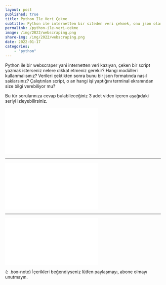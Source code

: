 ```yaml
---
layout: post
published: true
title: Python İle Veri Çekme
subtitle: Python ile internetten bir siteden veri çekmek, onu json olarak kaydetmek isterseniz, requests, beautifulsoup kullanarak bunu nasıl yaptığımı anlattığım video serisini izleyebilirsiniz.
permalink: /python-ile-veri-cekme
image: /img/2022/webscraping.png
share-img: /img/2022/webscraping.png
date: 2022-01-17
categories:
    - "python"
---
```

Python ile bir webscraper yani internetten veri kazıyan, çeken bir script yazmak isterseniz nelere dikkat etmeniz 
gerekir? Hangi modülleri kullanmalısınız? Verileri çektikten sonra bunu bir json formatında nasıl saklarsınız?
Çalıştırılan script, o an hangi işi yaptığını terminal ekranından size bilgi verebiliyor mu?

Bu tür sorularınıza cevap bulabileceğiniz 3 adet video içeren aşağıdaki seriyi izleyebilirsiniz.

<div class="youtubeContainer">
<iframe src="//www.youtube.com/embed/Zj1ApHgB9Zs"
frameborder="0" allowfullscreen class="youtubeVideo"></iframe>
</div>

---

<div class="youtubeContainer">
<iframe src="//www.youtube.com/embed/X6fGpVAL_yI"
frameborder="0" allowfullscreen class="youtubeVideo"></iframe>
</div>

---

<div class="youtubeContainer">
<iframe src="//www.youtube.com/embed/GNnv-D0DhzA"
frameborder="0" allowfullscreen class="youtubeVideo"></iframe>
</div>

{: .box-note}
İçerikleri beğendiyseniz lütfen paylaşmayı, abone olmayı unutmayın.

